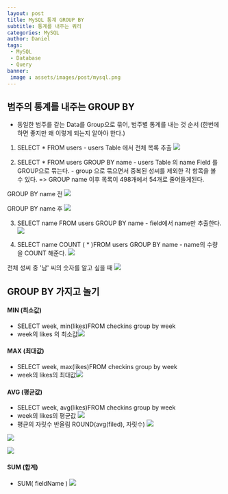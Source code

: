 ```yaml
---
layout: post
title: MySQL 통계 GROUP BY
subtitle: 통계를 내주는 쿼리
categories: MySQL
author: Daniel
tags: 
 - MySQL
 - Database
 - Query
banner:
 image : assets/images/post/mysql.png
---
```


범주의 통계를 내주는 GROUP BY
--
- 동일한 범주를 같는  Data를 Group으로 묶어, 범주별 통계를 내는 것
순서 (한번에 하면 좋지만 왜 이렇게 되는지 알아야 한다.)
1. SELECT * FROM users
	   - users Table 에서 전체 목록 추출
	   ![](https://i.imgur.com/rHF258c.png)

2. SELECT * FROM users GROUP BY  name
	   - users Table 의 name Field 를  GROUP으로 묶는다.
	   - group 으로 묶으면서 중복된 성씨를 제외한 각 항목을 볼 수 있다.
	   => GROUP name 이후 목록이 498개에서 54개로 줄어들게된다.
	   
GROUP BY name 전
![](https://i.imgur.com/QJsv9bv.png)
			
GROUP BY name 후
![](https://i.imgur.com/q0zDmif.png)

3.  SELECT name FROM users GROUP BY  name
		- field에서 name만 추출한다.
![](https://i.imgur.com/YXFkyB0.png)

4. SELECT name COUNT ( * )FROM users GROUP BY  name
	   -  name의 수량을 COUNT 해준다.
![](https://i.imgur.com/Py3eSjd.png)

전체 성씨 중 '남' 씨의 숫자를 알고 싶을 때
![](https://i.imgur.com/EFXWcMr.png)


## GROUP BY 가지고 놀기
#### MIN (최소값)
- SELECT week, min(likes)FROM checkins group by week
- week의 likes 의 최소값![](https://i.imgur.com/5IwFwJs.png)
  
#### MAX (최대값)
  - SELECT week, max(likes)FROM checkins group by week
  - week의 likes의 최대값![](https://i.imgur.com/J3BlwmD.png)

#### AVG (평균값)
- SELECT week, avg(likes)FROM checkins group by week
- week의 likes의 평균값 ![](https://i.imgur.com/7E9MdcU.png)
- 평균의 자릿수 반올림 ROUND(avg(filed), 자릿수) 
![](https://i.imgur.com/UbyKmfP.png)

![](https://i.imgur.com/S87Xrna.png)

![](https://i.imgur.com/14rPi6I.png)

#### SUM (합계)
- SUM( fieldName )
![](https://i.imgur.com/HX2S5fE.png)
